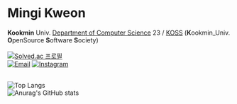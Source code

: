 # Mingi Kweon
**Kookmin** Univ. [Department of Computer Science](https://cs.kookmin.ac.kr) 23 / [KOSS](https://github.com/kmu-koss) (**K**ookmin_Univ. **O**penSource **S**oftware **S**ociety)
<br>
<br>
[![Solved.ac
프로필](http://mazassumnida.wtf/api/mini/generate_badge?boj=kmingi159)](https://solved.ac/kmingi159) 
<br>
[![Email](https://img.shields.io/badge/email-kmingi159@kookmin.ac.kr-15a3fa?style=for-the-badge&logo=gmail&logoColor=white)](https://github.com/MingiKweon) 
[![Instagram](https://img.shields.io/badge/instagram-mingi4906-15a3fa?style=for-the-badge&logo=instagram&logoColor=white)](https://www.instagram.com/mingi4906/)
<br>
<br>

![Top Langs](https://github-readme-stats.vercel.app/api/top-langs/?username=MingiKweon&layout=compact&theme=dark) 
<br>
![Anurag's GitHub stats](https://github-readme-stats.vercel.app/api?username=MingiKweon&show_icons=true&theme=transparent)
